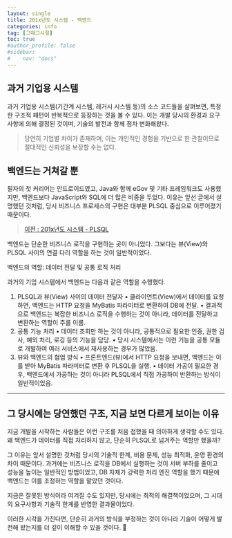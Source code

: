 ```yaml
---
layout: single
title: 201x년도 시스템 - 백엔드  
categories: info
tag: [그때그시절]
toc: true
#author_profile: false
#sidebar:
#    nav: "docs"
---
```


## 과거 기업용 시스템

과거 기업용 시스템(기간계 시스템, 레거시 시스템 등)의 소스 코드들을 살펴보면, 특정한 구조적 패턴이 반복적으로 등장하는 것을 볼 수 있다. 이는 개발 당시의 환경과 요구사항에 의해 결정된 것이며, 기술의 발전과 함께 점차 변화해왔다.

> 당연히 기업별 차이가 존재하며, 이는 개인적인 경험을 기반으로 한 관찰이므로 절대적인 신뢰성을 보장할 수는 없다.

## 백엔드는 거쳐갈 뿐
필자의 첫 커리어는 안드로이드였고, Java와 함께 eGov 및 기타 프레임워크도 사용했지만, 백엔드보다 JavaScript와 SQL에 더 많은 비중을 두었다.
이유는 앞선 글에서 설명했던 것처럼, 당시 비즈니스 프로세스의 구현은 대부분 PLSQL 중심으로 이루어졌기 때문이다.

> [이전 : 201x년도 시스템 - PLSQL](../그시절시스템(PLSQL))

백엔드는 단순한 비즈니스 로직을 구현하는 곳이 아니었다.
그보다는 뷰(View)와 PLSQL 사이의 연결 다리 역할을 하는 것이 일반적이었다.

백엔드의 역할: 데이터 전달 및 공통 로직 처리

과거의 기업 시스템에서 백엔드는 다음과 같은 역할을 수행했다.
1.	PLSQL과 뷰(View) 사이의 데이터 전달자
•	클라이언트(View)에서 데이터를 요청하면, 백엔드는 HTTP 요청을 MyBatis 파라미터로 변환하여 DB에 전달.
•	결과적으로 백엔드는 복잡한 비즈니스 로직을 수행하는 것이 아니라, 데이터를 전달하고 변환하는 역할이 주를 이룸.
2.	공통 기능 처리
•	데이터 조회만 하는 것이 아니라, 공통적으로 필요한 인증, 권한 검사, 예외 처리, 로깅 등의 기능을 담당.
•	당시 시스템에서는 이런 기능을 공통 모듈로 개발하여 여러 서비스에서 재사용하는 경우가 많았음.
3.	뷰와 백엔드의 협업 방식
•	프론트엔드(뷰)에서 HTTP 요청을 보내면, 백엔드는 이를 받아 MyBatis 파라미터로 변환 후 PLSQL을 실행.
•	데이터 가공이 필요한 경우, 백엔드에서 가공하는 것이 아니라 PLSQL에서 직접 가공하여 반환하는 방식이 일반적이었음.

--- 

## 그 당시에는 당연했던 구조, 지금 보면 다르게 보이는 이유

지금 개발을 시작하는 사람들은 이런 구조를 처음 접했을 때 의아하게 생각할 수도 있다.
왜 백엔드가 데이터를 직접 처리하지 않고, 단순히 PLSQL로 넘겨주는 역할만 했을까?

그 이유는 앞서 설명한 것처럼 당시의 기술적 한계, 비용 문제, 성능 최적화, 운영 환경의 차이 때문이다.
과거에는 비즈니스 로직을 DB에서 실행하는 것이 서버 부하를 줄이고 성능을 높이는 일반적인 방법이었고,
DB 자체가 강력한 처리 엔진 역할을 했기 때문에 백엔드는 이를 조정하는 역할을 맡았던 것이다.

지금은 잘못된 방식이라 여겨질 수도 있지만,
당시에는 최적의 해결책이었으며, 그 시대의 요구사항과 기술적 한계를 반영한 결과물이었다.

이러한 시각을 가진다면, 단순히 과거의 방식을 부정하는 것이 아니라 기술이 어떻게 발전해 왔는지를 더 깊이 이해할 수 있을 것이다. 🚀